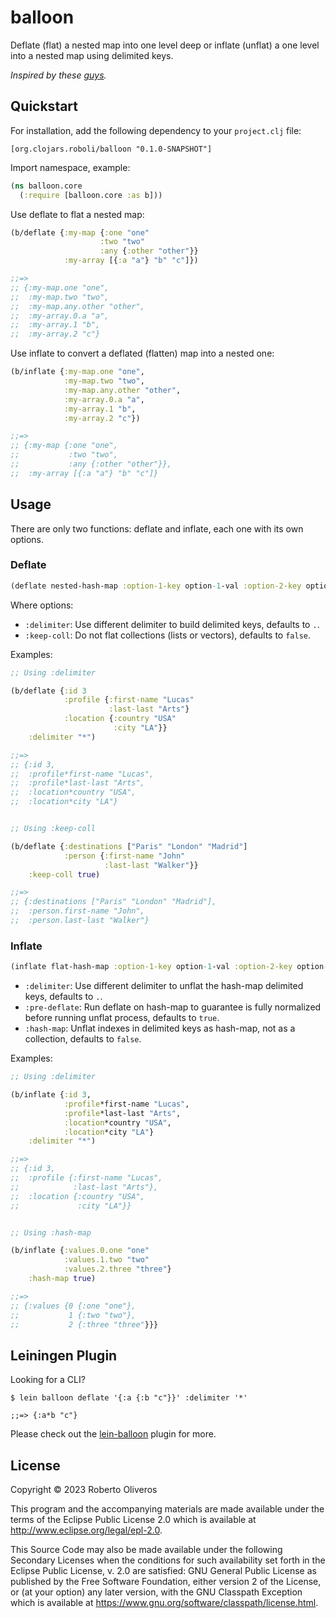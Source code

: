# balloon

Deflate (flat) a nested map into one level deep or inflate (unflat) a one level into a nested map using delimited keys.

*Inspired by these [guys](https://github.com/hughsk/flat).*

## Quickstart

For installation, add the following dependency to your `project.clj` file:

    [org.clojars.roboli/balloon "0.1.0-SNAPSHOT"]

Import namespace, example:

```clojure
(ns balloon.core
  (:require [balloon.core :as b]))
```

Use deflate to flat a nested map:

```clojure
(b/deflate {:my-map {:one "one"
                    :two "two"
                    :any {:other "other"}}
            :my-array [{:a "a"} "b" "c"]})

;;=>
;; {:my-map.one "one",
;;  :my-map.two "two",
;;  :my-map.any.other "other",
;;  :my-array.0.a "a",
;;  :my-array.1 "b",
;;  :my-array.2 "c"}
```

Use inflate to convert a deflated (flatten) map into a nested one:

```clojure
(b/inflate {:my-map.one "one",
            :my-map.two "two",
            :my-map.any.other "other",
            :my-array.0.a "a",
            :my-array.1 "b",
            :my-array.2 "c"})

;;=>
;; {:my-map {:one "one",
;;           :two "two",
;;           :any {:other "other"}},
;;  :my-array [{:a "a"} "b" "c"]}
```

## Usage

There are only two functions: deflate and inflate, each one with its own options.

### Deflate

```clojure
(deflate nested-hash-map :option-1-key option-1-val :option-2-key option-2-val ...)
```

Where options:

* `:delimiter`: Use different delimiter to build delimited keys, defaults to `.`.
* `:keep-coll`: Do not flat collections (lists or vectors), defaults to `false`.

Examples:

```clojure
;; Using :delimiter

(b/deflate {:id 3
            :profile {:first-name "Lucas"
                      :last-last "Arts"}
            :location {:country "USA"
                       :city "LA"}}
    :delimiter "*")

;;=>
;; {:id 3,
;;  :profile*first-name "Lucas",
;;  :profile*last-last "Arts",
;;  :location*country "USA",
;;  :location*city "LA"}


;; Using :keep-coll

(b/deflate {:destinations ["Paris" "London" "Madrid"]
            :person {:first-name "John"
                     :last-last "Walker"}}
    :keep-coll true)

;;=>
;; {:destinations ["Paris" "London" "Madrid"],
;;  :person.first-name "John",
;;  :person.last-last "Walker"}
```

### Inflate

```clojure
(inflate flat-hash-map :option-1-key option-1-val :option-2-key option-2-val ...)
```

* `:delimiter`: Use different delimiter to unflat the hash-map delimited keys, defaults to `.`.
* `:pre-deflate`: Run deflate on hash-map to guarantee is fully normalized before running unflat process, defaults to `true`.
* `:hash-map`: Unflat indexes in delimited keys as hash-map, not as a collection, defaults to `false`.

Examples:

```clojure
;; Using :delimiter

(b/inflate {:id 3,
            :profile*first-name "Lucas",
            :profile*last-last "Arts",
            :location*country "USA",
            :location*city "LA"}
    :delimiter "*")

;;=>
;; {:id 3,
;;  :profile {:first-name "Lucas",
;;            :last-last "Arts"},
;;  :location {:country "USA",
;;             :city "LA"}}


;; Using :hash-map

(b/inflate {:values.0.one "one"
            :values.1.two "two"
            :values.2.three "three"}
    :hash-map true)

;;=>
;; {:values {0 {:one "one"},
;;           1 {:two "two"},
;;           2 {:three "three"}}}
```

## Leiningen Plugin

Looking for a CLI?

```
$ lein balloon deflate '{:a {:b "c"}}' :delimiter '*'

;;=> {:a*b "c"}
```

Please check out the [lein-balloon](https://github.com/roboli/lein-balloon) plugin for more.

## License

Copyright © 2023 Roberto Oliveros

This program and the accompanying materials are made available under the
terms of the Eclipse Public License 2.0 which is available at
http://www.eclipse.org/legal/epl-2.0.

This Source Code may also be made available under the following Secondary
Licenses when the conditions for such availability set forth in the Eclipse
Public License, v. 2.0 are satisfied: GNU General Public License as published by
the Free Software Foundation, either version 2 of the License, or (at your
option) any later version, with the GNU Classpath Exception which is available
at https://www.gnu.org/software/classpath/license.html.
